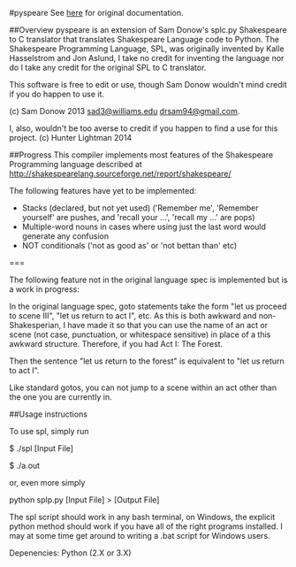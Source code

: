 #pyspeare
See [here](http://shakespearelang.sourceforge.net/report/shakespeare/) for original documentation.

##Overview
pyspeare is an extension of Sam Donow's splc.py Shakespeare to C translator that translates Shakespeare Language code to Python. 
The Shakespeare Programming Language, SPL, was originally invented by Kalle Hasselstrom and Jon Aslund, I take no credit for 
inventing the language nor do I take any credit for the original SPL to C translator.

This software is free to edit or use, though Sam Donow wouldn't mind credit if you do happen to use it.

(c) Sam Donow 2013 
sad3@williams.edu 
drsam94@gmail.com.



I, also, wouldn't be too averse to credit if you happen to find a use for this project. (c) Hunter Lightman 2014


##Progress
This compiler implements most features of the Shakespeare Programming language described at
http://shakespearelang.sourceforge.net/report/shakespeare/

The following features have yet to be implemented:
- Stacks (declared, but not yet used) ('Remember me', 'Remember yourself' are pushes, and 'recall your ...', 'recall my ...' are pops)
- Multiple-word nouns in cases where using just the last word would generate any confusion
- NOT conditionals ('not as good as' or 'not bettan than' etc)

===

The following feature not in the original language spec is implemented but is a work in progress:

In the original language spec, goto statements take the form "let us proceed to scene III", "let us return to act I",
etc. As this is both awkward and non-Shakesperian, I have made it so that you can use the name of an act or scene (not case,
punctuation, or whitespace sensitive) in place of a this awkward structure. Therefore, if you had
Act I: The Forest.

Then the sentence "let us return to the forest" is equivalent to "let us return to act I".

Like standard gotos, you can not jump to a scene within an act other than the one you are currently in.


##Usage instructions

To use spl, simply run

$ ./spl [Input File]

$ ./a.out

or, even more simply

python splp.py [Input File] > [Output File]

The spl script should work in any bash terminal, on Windows, the explicit python method should work if you have
all of the right programs installed. I may at some time get around to writing a .bat script for Windows users.

Depenencies:
Python (2.X or 3.X)
